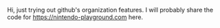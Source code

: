 
Hi, just trying out github's organization features. I will probably share the code for https://nintendo-playground.com here.
